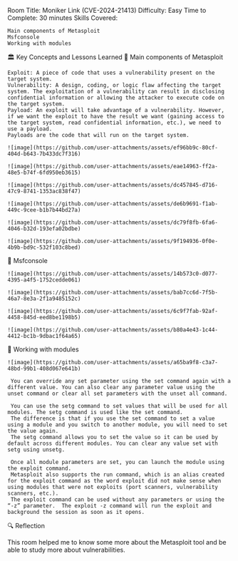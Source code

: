 Room Title: Moniker Link (CVE-2024-21413)
Difficulty: Easy
Time to Complete: 30 minutes
Skills Covered:

    Main components of Metasploit
    Msfconsole
    Working with modules
    
🏛️ Key Concepts and Lessons Learned
🔹 Main components of Metasploit

    Exploit: A piece of code that uses a vulnerability present on the target system.
    Vulnerability: A design, coding, or logic flaw affecting the target system. The exploitation of a vulnerability can result in disclosing confidential information or allowing the attacker to execute code on the target system.
    Payload: An exploit will take advantage of a vulnerability. However, if we want the exploit to have the result we want (gaining access to the target system, read confidential information, etc.), we need to use a payload. 
    Payloads are the code that will run on the target system.

    ![image](https://github.com/user-attachments/assets/ef96bb9c-80cf-404d-b643-7b433dc7f316)

    ![image](https://github.com/user-attachments/assets/eae14963-ff2a-48e5-b74f-6fd950eb3615)

    ![image](https://github.com/user-attachments/assets/dc457845-d716-47c9-8741-1353ac838f47)

    ![image](https://github.com/user-attachments/assets/de6b9691-f1ab-449c-9cee-b1b7b44bd27a)

    ![image](https://github.com/user-attachments/assets/dc79f8fb-6fa6-4046-b32d-193efa02bdbe)

    ![image](https://github.com/user-attachments/assets/9f194936-0f0e-4b9b-bd9c-532f103c8bed)

🔹 Msfconsole

    ![image](https://github.com/user-attachments/assets/14b573c0-d077-4395-a4f5-1752cedde061)

    ![image](https://github.com/user-attachments/assets/bab7cc6d-7f5b-46a7-8e3a-2f1a9485152c)

    ![image](https://github.com/user-attachments/assets/6c9f7fab-92af-4458-845d-eed8be1198b5)

    ![image](https://github.com/user-attachments/assets/b80a4e43-1c44-4412-bc1b-9dbac1f64a65)
    
🔹 Working with modules

    ![image](https://github.com/user-attachments/assets/a65ba9f8-c3a7-48bd-99b1-408d067e641b)

     You can override any set parameter using the set command again with a different value. You can also clear any parameter value using the unset command or clear all set parameters with the unset all command. 

     You can use the setg command to set values that will be used for all modules. The setg command is used like the set command. 
     The difference is that if you use the set command to set a value using a module and you switch to another module, you will need to set the value again. 
     The setg command allows you to set the value so it can be used by default across different modules. You can clear any value set with setg using unsetg.

     Once all module parameters are set, you can launch the module using the exploit command. 
     Metasploit also supports the run command, which is an alias created for the exploit command as the word exploit did not make sense when using modules that were not exploits (port scanners, vulnerability scanners, etc.).
     The exploit command can be used without any parameters or using the “-z” parameter.  The exploit -z command will run the exploit and background the session as soon as it opens.

🔍 Reflection

This room helped me to know some more about the Metasploit tool and be able to study more about vulnerabilities.
